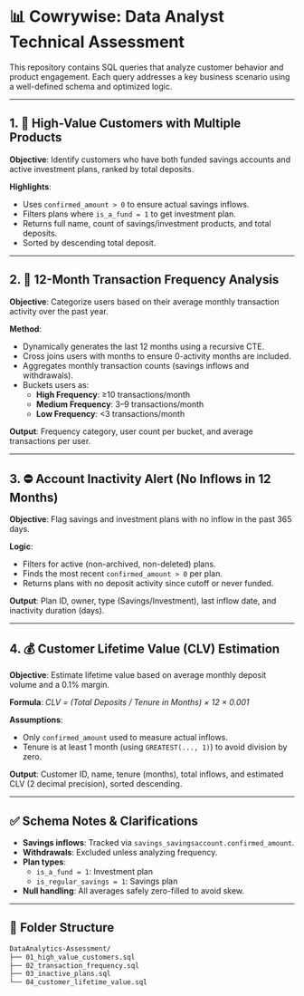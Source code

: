 # 📊 Cowrywise: Data Analyst Technical Assessment

This repository contains SQL queries that analyze customer behavior and product engagement. Each query addresses a key business scenario using a well-defined schema and optimized logic.

---

## 1. 🏦 High-Value Customers with Multiple Products

**Objective**: Identify customers who have both funded savings accounts and active investment plans, ranked by total deposits.

**Highlights**:
- Uses `confirmed_amount > 0` to ensure actual savings inflows.
- Filters plans where `is_a_fund = 1` to get investment plan.
- Returns full name, count of savings/investment products, and total deposits.
- Sorted by descending total deposit.

---

## 2. 🔁 12-Month Transaction Frequency Analysis

**Objective**: Categorize users based on their average monthly transaction activity over the past year.

**Method**:
- Dynamically generates the last 12 months using a recursive CTE.
- Cross joins users with months to ensure 0-activity months are included.
- Aggregates monthly transaction counts (savings inflows and withdrawals).
- Buckets users as:
  - **High Frequency**: ≥10 transactions/month
  - **Medium Frequency**: 3–9 transactions/month
  - **Low Frequency**: <3 transactions/month

**Output**: Frequency category, user count per bucket, and average transactions per user.

---

## 3. ⛔ Account Inactivity Alert (No Inflows in 12 Months)

**Objective**: Flag savings and investment plans with no inflow in the past 365 days.

**Logic**:
- Filters for active (non-archived, non-deleted) plans.
- Finds the most recent `confirmed_amount > 0` per plan.
- Returns plans with no deposit activity since cutoff or never funded.

**Output**: Plan ID, owner, type (Savings/Investment), last inflow date, and inactivity duration (days).

---

## 4. 💰 Customer Lifetime Value (CLV) Estimation

**Objective**: Estimate lifetime value based on average monthly deposit volume and a 0.1% margin.

**Formula**:
*CLV = (Total Deposits / Tenure in Months) × 12 × 0.001*

**Assumptions**:
- Only `confirmed_amount` used to measure actual inflows.
- Tenure is at least 1 month (using `GREATEST(..., 1)`) to avoid division by zero.

**Output**: Customer ID, name, tenure (months), total inflows, and estimated CLV (2 decimal precision), sorted descending.

---

## ✅ Schema Notes & Clarifications

- **Savings inflows**: Tracked via `savings_savingsaccount.confirmed_amount`.
- **Withdrawals**: Excluded unless analyzing frequency.
- **Plan types**:
  - `is_a_fund = 1`: Investment plan
  - `is_regular_savings = 1`: Savings plan
- **Null handling**: All averages safely zero-filled to avoid skew.

---

## 📁 Folder Structure

```bash
DataAnalytics-Assessment/
├── 01_high_value_customers.sql
├── 02_transaction_frequency.sql
├── 03_inactive_plans.sql
└── 04_customer_lifetime_value.sql

